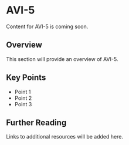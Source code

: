 # AVI-5

Content for AVI-5 is coming soon.

## Overview

This section will provide an overview of AVI-5.

## Key Points

- Point 1
- Point 2
- Point 3

## Further Reading

Links to additional resources will be added here.
